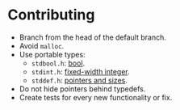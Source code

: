 # Contributing

* Branch from the head of the default branch.
* Avoid ```malloc```.
* Use portable types:
  * ```stdbool.h```: [bool](https://en.wikipedia.org/wiki/C_data_types#Boolean_type).
  * ```stdint.h```: [fixed-width integer](https://en.wikipedia.org/wiki/C_data_types#stdint.h).
  * ```stddef.h```: [pointers and sizes](https://en.wikipedia.org/wiki/C_data_types#Size_and_pointer_difference_types).
* Do not hide pointers behind typedefs.
* Create tests for every new functionality or fix.